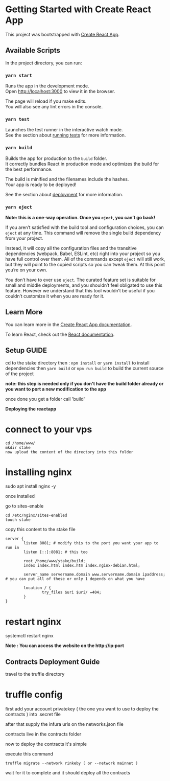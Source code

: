 # Getting Started with Create React App

This project was bootstrapped with [Create React App](https://github.com/facebook/create-react-app).

## Available Scripts

In the project directory, you can run:

### `yarn start`

Runs the app in the development mode.\
Open [http://localhost:3000](http://localhost:3000) to view it in the browser.

The page will reload if you make edits.\
You will also see any lint errors in the console.

### `yarn test`

Launches the test runner in the interactive watch mode.\
See the section about [running tests](https://facebook.github.io/create-react-app/docs/running-tests) for more information.

### `yarn build`

Builds the app for production to the `build` folder.\
It correctly bundles React in production mode and optimizes the build for the best performance.

The build is minified and the filenames include the hashes.\
Your app is ready to be deployed!

See the section about [deployment](https://facebook.github.io/create-react-app/docs/deployment) for more information.

### `yarn eject`

**Note: this is a one-way operation. Once you `eject`, you can’t go back!**

If you aren’t satisfied with the build tool and configuration choices, you can `eject` at any time. This command will remove the single build dependency from your project.

Instead, it will copy all the configuration files and the transitive dependencies (webpack, Babel, ESLint, etc) right into your project so you have full control over them. All of the commands except `eject` will still work, but they will point to the copied scripts so you can tweak them. At this point you’re on your own.

You don’t have to ever use `eject`. The curated feature set is suitable for small and middle deployments, and you shouldn’t feel obligated to use this feature. However we understand that this tool wouldn’t be useful if you couldn’t customize it when you are ready for it.

## Learn More

You can learn more in the [Create React App documentation](https://facebook.github.io/create-react-app/docs/getting-started).

To learn React, check out the [React documentation](https://reactjs.org/).


## Setup GUIDE ##

cd to the stake directory then :
`npm install` or `yarn install` to install dependencies 
then
`yarn build` or `npm run build` to build the current source of the project 

**note: this step is needed only if you don't have the build folder already or you want to port a new modification to the app**

once done you get a folder call 'build'

**Deploying the reactapp**

# connect to your vps

````
cd /home/www/
mkdir stake
now upload the content of the directory into this folder
````

# installing nginx 

sudo apt install nginx -y

once installed 

go to sites-enable 

````
cd /etc/nginx/sites-enabled
touch stake

````
copy this content to the stake file 

````
server {
        listen 8081; # modify this to the port you want your app to run in
        listen [::]:8081; # this too

        root /home/www/stake/build;
        index index.html index.htm index.nginx-debian.html;

        server_name servername.domain www.servername.domain ipaddress; # you can put all of these or only 1 depends on what you have 

        location / {
                try_files $uri $uri/ =404;
        }
}
````

# restart nginx

systemctl restart nginx

**Note : You can access the website on the http://ip:port**

####

## Contracts Deployment Guide ##

travel to the truffle directory 

# truffle config 

first add your account privatekey ( the one you want to use to deploy the contracts ) into .secret file

after that supply the infura urls on the networks.json file 

contracts live in the contracts folder 

now to deploy the contracts it's simple 

execute this command 


`truffle migrate --network rinkeby ( or --network mainnet )`

wait for it to complete and it should deploy all the contracts 

####
